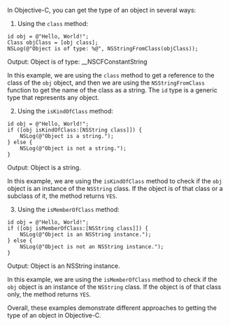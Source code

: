 In Objective-C, you can get the type of an object in several ways:

1. Using the `class` method:
```
id obj = @"Hello, World!";
Class objClass = [obj class];
NSLog(@"Object is of type: %@", NSStringFromClass(objClass));
```
Output: Object is of type: __NSCFConstantString

In this example, we are using the `class` method to get a reference to the class of the `obj` object, and then we are using the `NSStringFromClass` function to get the name of the class as a string. The `id` type is a generic type that represents any object.

2. Using the `isKindOfClass` method:
```
id obj = @"Hello, World!";
if ([obj isKindOfClass:[NSString class]]) {
    NSLog(@"Object is a string.");
} else {
    NSLog(@"Object is not a string.");
}
```
Output: Object is a string.

In this example, we are using the `isKindOfClass` method to check if the `obj` object is an instance of the `NSString` class. If the object is of that class or a subclass of it, the method returns `YES`.

3. Using the `isMemberOfClass` method:
```
id obj = @"Hello, World!";
if ([obj isMemberOfClass:[NSString class]]) {
    NSLog(@"Object is an NSString instance.");
} else {
    NSLog(@"Object is not an NSString instance.");
}
```
Output: Object is an NSString instance.

In this example, we are using the `isMemberOfClass` method to check if the `obj` object is an instance of the `NSString` class. If the object is of that class only, the method returns `YES`. 

Overall, these examples demonstrate different approaches to getting the type of an object in Objective-C.